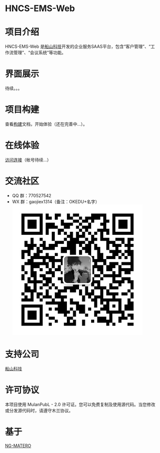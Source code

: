 # HNCS-EMS-Web

# 项目介绍

HNCS-EMS-Web 是[船山科技](chuanshaninfo.com "船山科技")开发的企业服务SAAS平台，包含“客户管理”、“工作流管理”、“会议系统”等功能。

# 界面展示
  待续。。。

# 项目构建

查看[构建](./docs/BUILD.md "构建")文档，开始体验（还在完善中...）。

# 在线体验

[访问连接](http://ems-dev.hncstech.com.cn)（帐号待续...）

# 交流社区

- QQ 群：770527542
- WX 群：gaojiex1314（备注：OKEDU+名字）
  ![微信](./docs/assets/okedu-classroom-wx.jpg)

# 支持公司

[船山科技](https://www.chuanshaninfo.com/)

# 许可协议

本项目使用 MulanPubL - 2.0 许可证。您可以免费复制及使用源代码。当您修改或分发源代码时，请遵守木兰协议。

# 基于

[NG-MATERO](https://github.com/ng-matero/ng-matero "NG-MATERO")
